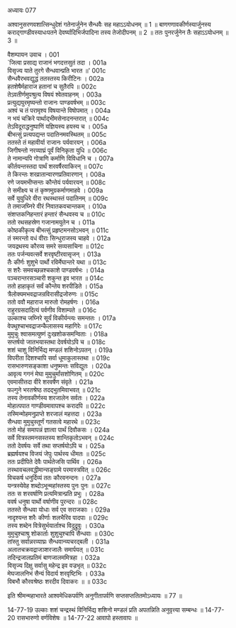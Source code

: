 अध्यायः 077

अश्वानुसरणवशात्सिन्धुदेशं गतेनार्जुनेन सैन्धवैः सह महाऽऽयोधनम् ॥ 1 ॥ बाणगणावकीर्णस्यार्जुनस्य कराद्गाण्डीवस्याधःपतने देवर्ष्यादिभिर्जपादिना तस्य तेजोदीपनम् ॥ 2 ॥ ततः पुनरर्जुनेन तैः सहाऽऽयोधनम् ॥ 3 ॥

वैशम्पायन उवाच ।	001  
`जित्वा प्रसाद्य राजानं भगदत्तसुतं तदा ।	001a  
विसृज्य याते तुरगे सैन्धवान्प्रति भारत ॥'	001c  
सैन्धवैरभवद्युद्धं ततस्तस्य किरीटिनः ।	002a  
हतशेषैर्महाराज हतानां च सुतैरपि ॥	002c  
तेऽवतीर्णमुपश्रुत्य विषयं श्वेतवाहनम् ।	003a  
प्रत्युद्ययुरमृष्यन्तो राजानः पाण्डवर्षभम् ॥	003c  
अश्वं च तं परामृश्य विषयान्ते विषोपमात् ।	004a  
न भयं चक्रिरे पार्थाद्भीमसेनादनन्तरात् ॥	004c  
तेऽविदूराद्धनुष्पाणिं यज्ञियस्य हयस्य च ।	005a  
बीभत्सुं प्रत्यपद्यन्त पदातिनमवस्थितम् ॥	005c  
ततस्ते तं महावीर्या राजानः पर्यवारयन् ।	006a  
जिगीषन्तो नरव्याघ्रं पूर्वं विनिकृता युधि ॥	006c  
ते नामान्यपि गोत्राणि कर्माणि विविधानि च ।	007a  
कीर्तयन्तस्तदा पार्थं शरवर्षैरवाकिरन् ॥	007c  
ते किरन्तः शरव्रातान्वारणप्रतिवारणान् ।	008a  
रणे जयमभीप्सन्तः कौन्तेयं पर्यवारयन् ॥	008c  
ते समीक्ष्य च तं कृष्णमुग्रकर्माणमाहवे ।	009a  
सर्वे युयुधिरे वीरा रथस्थास्तं पदातिनम् ॥	009c  
ते तमाजघ्निरे वीरं निवातकवचान्तकम् ।	010a  
संशप्तकनिहन्तारं हन्तारं सैन्धवस्य च ॥	010c  
ततो रथसहस्रेण गजानामयुतेन च ।	011a  
कोष्ठकीकृत्य बीभत्सुं प्रहृष्टमनसोऽभवन् ॥	011c  
तं स्मरन्तो वधं वीराः सिन्धुराजस्य चाहवे ।	012a  
जयद्रथस्य कौरव्य समरे सव्यसाचिना ॥	012c  
ततः पर्जन्यवत्सर्वे शरवृष्टीरवासृजन् ।	013a  
तैः कीर्णः शुशुभे पार्थो रविर्मेघान्तरे यथा ॥	013c  
स शरैः समवच्छन्नश्चकाशे पाण्डवर्षभः ।	014a  
पञ्चरान्तरसञ्चारी शकुन्त इव भारत ॥	014c  
ततो हाहाकृतं सर्वं कौन्तेय शरपीडिते ।	015a  
त्रैलोक्यमभवद्राजन्रविरासीद्रजोरुणः ॥	015c  
ततो ववौ महाराज मारुतो रोमहर्षणः ।	016a  
राहुरग्रसदादित्यं पर्वणीव विशाम्पते ॥	016c  
उल्काश्च जघ्निरे सूर्यं विकीर्यन्त्यः समन्ततः ।	017a  
वेपथुश्चाभवद्राजन्कैलासस्य महागिरेः ॥	017c  
मुमुचुः श्वासमत्युष्णं दुःखशोकसमन्विताः ।	018a  
सप्तर्षयो जातभयास्तथा देवर्षयोऽपि च ॥	018c  
शशं चाशु विनिर्भिद्य मण्डलं शशिनोऽपतन् ।	019a  
विपरीता दिशश्चापि सर्वा धूमाकुलास्तथा ॥	019c  
रासभारुणसङ्काशा धनुष्मन्तः सविद्युतः ।	020a  
आवृत्य गगनं मेघा मुमुचुर्मांसशोणितम् ॥	020c  
एवमासीत्तदा वीरे शरवर्षेण संवृते ।	021a  
फल्गुने भरतश्रेष्ठ तदद्भुतमिवाभवत् ॥	021c  
तस्य तेनावकीर्णस्य शरजालेन सर्वतः ।	022a  
मोहात्पपात गाण्डीवमावापश्च करादपि ॥	022c  
तस्मिन्मोहमनुप्राप्ते शरजालं महत्तदा ।	023a  
सैन्धवा मुमुचुस्तूर्णं गतसत्वे महारथे ॥	023c  
ततो मोहं समापन्नं ज्ञात्वा पार्थं दिवौकसः ।	024a  
सर्वे वित्रस्तमनसस्तस्य शान्तिकृतोऽभवन् ॥	024c  
ततो देवर्षयः सर्वे तथा सप्तर्षयोऽपि च ।	025a  
ब्रह्मर्षयश्च विजयं जेपुः पार्थस्य धीमतः ॥	025c  
ततः प्रदीपिते देवैः पार्थतेजसि पार्थिव ।	026a  
तस्थावचलवद्धीमान्सङ्ग्रामे परमास्त्रवित् ॥	026c  
विचकर्ष धनुर्दिव्यं ततः कौरवनन्दनः ।	027a  
यन्त्रस्येवेह शब्दोऽभून्महांस्तस्य पुनः पुनः ॥	027c  
ततः स शरवर्षाणि प्रत्यमित्रान्प्रति प्रभुः ।	028a  
ववर्ष धनुषा पार्थो वर्षाणीव पुरन्दरः ॥	028c  
ततस्ते सैन्धवा योधाः सर्व एव सराजकाः ।	029a  
नादृश्यन्त शरैः कीर्णाः शलभैरिव पादपाः ॥	029c  
तस्य शब्देन वित्रेसुर्भयार्ताश्च विदुद्रुवुः ।	030a  
मुमुचुश्चाश्रु शोकार्ताः शुशुचुश्चापि सैन्धवाः ॥	030c  
तांस्तु सर्वान्नरव्याघ्रः सैन्धवान्व्यचरद्बली ।	031a  
अलातचक्रवद्राजञ्शरजालैः समार्पयत् ॥	031c  
तदिन्द्रजालप्रतिमं बाणजालममित्रहा ।	032a  
विसृज्य दिक्षु सर्वासु महेन्द्र इव वज्रभृत् ॥	032c  
मेघजालनिभं सैन्यं विदार्य शरवृष्टिभिः ।	033a  
विबभौ कौरवश्रेष्ठः शरदीव दिवाकरः ॥ ॥	033c  

इति श्रीमन्महाभारते आश्वमेधिकपर्वणि अनुगीतापर्वणि सप्तसप्ततितमोऽध्यायः ॥ 77 ॥

14-77-19 उल्काः शशं चन्द्रस्थं विनिर्भिद्य शशिनो मण्डलं प्रति अपतन्निति अनुवृत्त्या सम्बन्धः ॥ 14-77-20 रासभारुणो वर्णविशेषः ॥ 14-77-22 आवापो हस्तावापः ॥
